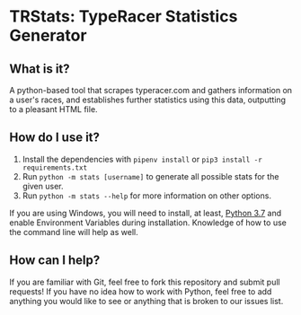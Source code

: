 # TRStats: TypeRacer Statistics Generator

## What is it?
A python-based tool that scrapes typeracer.com and gathers information on a user's races, and establishes further statistics using this data, outputting to a pleasant HTML file.

## How do I use it?
1. Install the dependencies with `pipenv install` or `pip3 install -r requirements.txt`
2. Run `python -m stats [username]` to generate all possible stats for the given user.
3. Run `python -m stats --help` for more information on other options.

If you are using Windows, you will need to install, at least, [Python 3.7](https://www.python.org/downloads/release/python-376/) and enable Environment Variables during installation.  Knowledge of how to use the command line will help as well.

## How can I help?
If you are familiar with Git, feel free to fork this repository and submit pull requests!  If you have no idea how to work with Python, feel free to add anything you would like to see or anything that is broken to our issues list.

